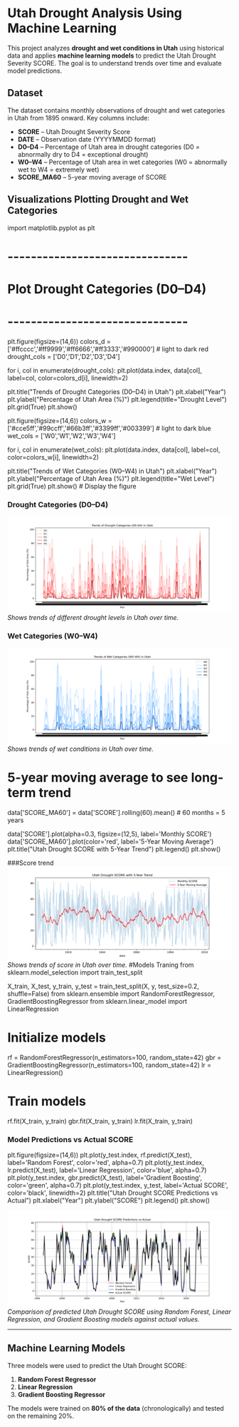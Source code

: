 # Utah Drought Analysis Using Machine Learning

This project analyzes **drought and wet conditions in Utah** using historical data and applies **machine learning models** to predict the Utah Drought Severity SCORE. 
The goal is to understand trends over time and evaluate model predictions.

## Dataset
The dataset contains monthly observations of drought and wet categories in Utah from 1895 onward. Key columns include:

- **SCORE** – Utah Drought Severity Score  
- **DATE** – Observation date (YYYYMMDD format)  
- **D0–D4** – Percentage of Utah area in drought categories (D0 = abnormally dry to D4 = exceptional drought)  
- **W0–W4** – Percentage of Utah area in wet categories (W0 = abnormally wet to W4 = extremely wet)  
- **SCORE_MA60** – 5-year moving average of SCORE 

## Visualizations   Plotting Drought and Wet Categories
import matplotlib.pyplot as plt

# -------------------------------
# Plot Drought Categories (D0–D4)
# -------------------------------
plt.figure(figsize=(14,6))
colors_d = ['#ffcccc','#ff9999','#ff6666','#ff3333','#990000']  # light to dark red
drought_cols = ['D0','D1','D2','D3','D4']

for i, col in enumerate(drought_cols):
    plt.plot(data.index, data[col], label=col, color=colors_d[i], linewidth=2)

plt.title("Trends of Drought Categories (D0–D4) in Utah")
plt.xlabel("Year")
plt.ylabel("Percentage of Utah Area (%)")
plt.legend(title="Drought Level")
plt.grid(True)
plt.show()  

plt.figure(figsize=(14,6))
colors_w = ['#cce5ff','#99ccff','#66b3ff','#3399ff','#003399']  # light to dark blue
wet_cols = ['W0','W1','W2','W3','W4']

for i, col in enumerate(wet_cols):
    plt.plot(data.index, data[col], label=col, color=colors_w[i], linewidth=2)

plt.title("Trends of Wet Categories (W0–W4) in Utah")
plt.xlabel("Year")
plt.ylabel("Percentage of Utah Area (%)")
plt.legend(title="Wet Level")
plt.grid(True)
plt.show()  # Display the figure

### Drought Categories (D0–D4)

![Drought Categories](drought_categories_trend.png)  
*Shows trends of different drought levels in Utah over time.*

### Wet Categories (W0–W4)

![Wet Categories](wet_categories_trend.png)  
*Shows trends of wet conditions in Utah over time.*
# 5-year moving average to see long-term trend
data['SCORE_MA60'] = data['SCORE'].rolling(60).mean()  # 60 months = 5 years

data['SCORE'].plot(alpha=0.3, figsize=(12,5), label='Monthly SCORE')
data['SCORE_MA60'].plot(color='red', label='5-Year Moving Average')
plt.title("Utah Drought SCORE with 5-Year Trend")
plt.legend()
plt.show()

###Score trend
![Wet Categories](utah_drought_score_trend.png)  
*Shows trends of score in Utah over time.*
#Models Traning
from sklearn.model_selection import train_test_split

X_train, X_test, y_train, y_test = train_test_split(X, y, test_size=0.2, shuffle=False)
from sklearn.ensemble import RandomForestRegressor, GradientBoostingRegressor
from sklearn.linear_model import LinearRegression

# Initialize models
rf = RandomForestRegressor(n_estimators=100, random_state=42)
gbr = GradientBoostingRegressor(n_estimators=100, random_state=42)
lr = LinearRegression()

# Train models
rf.fit(X_train, y_train)
gbr.fit(X_train, y_train)
lr.fit(X_train, y_train)
### Model Predictions vs Actual SCORE

plt.figure(figsize=(14,6))
plt.plot(y_test.index, rf.predict(X_test), label='Random Forest', color='red', alpha=0.7)
plt.plot(y_test.index, lr.predict(X_test), label='Linear Regression', color='blue', alpha=0.7)
plt.plot(y_test.index, gbr.predict(X_test), label='Gradient Boosting', color='green', alpha=0.7)
plt.plot(y_test.index, y_test, label='Actual SCORE', color='black', linewidth=2)
plt.title("Utah Drought SCORE Predictions vs Actual")
plt.xlabel("Year")
plt.ylabel("SCORE")
plt.legend()
plt.show()

![Predictions vs Actual](utah_drought_predictions.png)  
*Comparison of predicted Utah Drought SCORE using Random Forest, Linear Regression, and Gradient Boosting models against actual values.*

---

## Machine Learning Models

Three models were used to predict the Utah Drought SCORE:

1. **Random Forest Regressor**  
2. **Linear Regression**  
3. **Gradient Boosting Regressor**

The models were trained on **80% of the data** (chronologically) and tested on the remaining 20%.  
